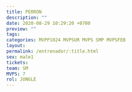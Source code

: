 ```yaml
---
title: PERRON
description: ""
date: 2020-08-29 10:29:20 +0700
preview: ""
tags: 
categories: MVPP1024 MVPSUR MVPS SMP MVPSFEB
layout: 
permalink: /entrenador/:title.html
sex: male1
tickets: 
team: SM
MVPS: 7
rol: JUNGLE
---
```

